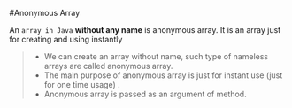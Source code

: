 #Anonymous Array

An `array in Java` **without any name** is anonymous array. It is an array just for creating and using instantly

> - We can create an array without name, such type of nameless arrays are called anonymous array.
> - The main purpose of anonymous array is just for instant use (just for one time usage) .
> - Anonymous array is passed as an argument of method.